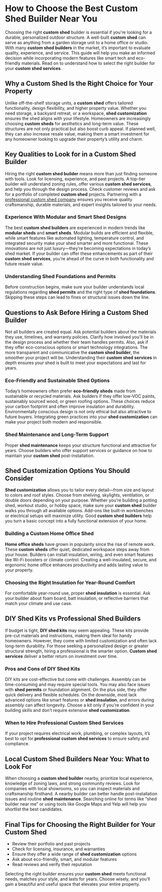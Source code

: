 <!DOCTYPE html>
<html lang="en">
<head>
  <meta charset="UTF-8">
  <meta name="viewport" content="width=device-width, initial-scale=1.0">
  <title>How to Choose the Best Custom Shed Builder Near You</title>
  <meta name="description" content="Learn how to choose the best custom shed builder near you with expert tips on shed customization, modular sheds, smart sheds, and more.">
</head>
<body>

  <h1>How to Choose the Best Custom Shed Builder Near You</h1>
  <p>
    Choosing the right <strong>custom shed</strong> builder is essential if you're looking for a durable, personalized outdoor structure. A well-built <strong>custom shed</strong> can serve as anything from a garden storage unit to a home office or studio. With many <strong>custom shed builders</strong> in the market, it’s important to evaluate quality, experience, and service. This guide will help you make an informed decision while incorporating modern features like smart tech and eco-friendly materials. Read on to understand how to select the right builder for your <strong>custom shed services</strong>.
  </p>

  <h2>Why a Custom Shed Is the Right Choice for Your Property</h2>
  <p>
    Unlike off-the-shelf storage units, a <strong>custom shed</strong> offers tailored functionality, design flexibility, and higher property value. Whether you need storage, a backyard retreat, or a workspace, <strong>shed customization</strong> ensures the shed aligns with your lifestyle. Homeowners are increasingly choosing <strong>custom sheds</strong> for aesthetics and long-term value. These structures are not only practical but also boost curb appeal. If planned well, they can also increase resale value, making them a smart investment for any homeowner looking to upgrade their property’s utility and charm.
  </p>

  <h2>Key Qualities to Look for in a Custom Shed Builder</h2>
  <p>
  Hiring the right <strong>custom shed builder</strong> means more than just finding someone with tools. Look for licensing, experience, and past projects. A top-tier builder will understand zoning rules, offer various <strong>custom shed services</strong>, and help you through the design process. Check customer reviews and ask for a portfolio of completed <strong>custom shed</strong> projects. Partnering with a 
  <a href="https://www.dutchcountrysheds.com/" target="_blank" rel="noopener">professional custom shed company</a> 
  ensures you receive quality craftsmanship, durable materials, and expert insights tailored to your needs.
</p>

  <h3>Experience With Modular and Smart Shed Designs</h3>
  <p>
    The best <strong>custom shed builders</strong> are experienced in modern trends like <strong>modular sheds</strong> and <strong>smart sheds</strong>. Modular builds are efficient and flexible, while smart features like automated lighting, temperature control, and integrated security make your shed smarter and more functional. These innovations are not just luxury—they’re becoming expectations in today’s shed market. If your builder can offer these enhancements as part of their <strong>custom shed services</strong>, you’re ahead of the curve in both functionality and future resale value.
  </p>

  <h3>Understanding Shed Foundations and Permits</h3>
  <p>
    Before construction begins, make sure your builder understands local regulations regarding <strong>shed permits</strong> and the right type of <strong>shed foundations</strong>. Skipping these steps can lead to fines or structural issues down the line.
  </p>

  <h2>Questions to Ask Before Hiring a Custom Shed Builder</h2>
  <p>
    Not all builders are created equal. Ask potential builders about the materials they use, timelines, and warranty policies. Clarify how involved you'll be in the design process and whether their team handles permits. Also, ask if they offer eco-conscious options or smart technology integrations. The more transparent and communicative the <strong>custom shed builder</strong>, the smoother your project will be. Understanding their <strong>custom shed services</strong> in depth ensures your shed is built to meet your expectations and last for years.
  </p>

  <h3>Eco-Friendly and Sustainable Shed Options</h3>
  <p>
    Today’s homeowners often prefer <strong>eco-friendly sheds</strong> made from sustainable or recycled materials. Ask builders if they offer low-VOC paints, sustainably sourced wood, or green roofing options. These choices reduce your carbon footprint and often improve insulation and durability. Environmentally conscious design is not only ethical but also attractive to future buyers. Integrating green practices into your <strong>shed customization</strong> can make your project both modern and responsible.
  </p>

  <h3>Shed Maintenance and Long-Term Support</h3>
  <p>
    Proper <strong>shed maintenance</strong> keeps your structure functional and attractive for years. Choose builders who offer support services or guidance on how to maintain your <strong>custom shed</strong> post-installation.
  </p>

  <h2>Shed Customization Options You Should Consider</h2>
  <p>
    <strong>Shed customization</strong> allows you to tailor every detail—from size and layout to colors and roof styles. Choose from shelving, skylights, ventilation, or double doors depending on your purpose. Whether you’re building a potting shed, workout studio, or hobby space, make sure your <strong>custom shed</strong> builder walks you through all available options. Add-ons like built-in workbenches or electrical setups will maximize utility. Good <strong>custom shed builders</strong> help you turn a basic concept into a fully functional extension of your home.
  </p>

  <h3>Building a Custom Home Office Shed</h3>
  <p>
    <strong>Home office sheds</strong> have grown in popularity since the rise of remote work. These <strong>custom sheds</strong> offer quiet, dedicated workspace steps away from your house. Builders can install insulation, wiring, and even smart features like Wi-Fi boosters or climate control. Creating a well-insulated, secure, and ergonomic home office enhances productivity and adds lasting value to your property.
  </p>

  <h3>Choosing the Right Insulation for Year-Round Comfort</h3>
  <p>
    For comfortable year-round use, proper <strong>shed insulation</strong> is essential. Ask your builder about foam board, batt insulation, or reflective barriers that match your climate and use case.
  </p>

  <h2>DIY Shed Kits vs Professional Shed Builders</h2>
  <p>
    If budget is tight, <strong>DIY shed kits</strong> may seem appealing. These kits provide pre-cut materials and instructions, making them ideal for handy homeowners. However, they come with limited customization and often lack long-term durability. For those seeking a personalized design or greater structural strength, hiring a professional is the smarter option. <strong>Custom shed services</strong> deliver a better return on investment over time.
  </p>

  <h3>Pros and Cons of DIY Shed Kits</h3>
  <p>
    DIY kits are cost-effective but come with challenges. Assembly can be time-consuming and may require special tools. You may also face issues with <strong>shed permits</strong> or foundation alignment. On the plus side, they offer quick delivery and flexible schedules. On the downside, most lack advanced options like smart features or <strong>shed insulation</strong>, and errors during assembly can affect longevity. Choose a kit only if you're confident in your building skills and don’t require extensive <strong>shed customization</strong>.
  </p>

  <h3>When to Hire Professional Custom Shed Services</h3>
  <p>
    If your project requires electrical work, plumbing, or complex layouts, it’s best to opt for <strong>professional custom shed services</strong> to ensure safety and compliance.
  </p>

  <h2>Local Custom Shed Builders Near You: What to Look For</h2>
  <p>
    When choosing a <strong>custom shed builder</strong> nearby, prioritize local experience, knowledge of zoning laws, and strong community reviews. Look for companies with local showrooms, so you can inspect materials and craftsmanship firsthand. A nearby builder can better handle post-installation issues and routine <strong>shed maintenance</strong>. Searching online for terms like “shed builder near me” or using tools like Google Maps and Yelp will help you shortlist the best candidates.
  </p>

  <h2>Final Tips for Choosing the Right Builder for Your Custom Shed</h2>
  <p>
    <ul>
      <li>Review their portfolio and past projects</li>
      <li>Check for licensing, insurance, and warranties</li>
      <li>Ensure they offer a wide range of <strong>shed customization</strong> options</li>
      <li>Ask about eco-friendly, smart, and modular features</li>
      <li>Read reviews and verify their reputation</li>
    </ul>
    Selecting the right builder ensures your <strong>custom shed</strong> meets functional needs, matches your style, and lasts for years. Choose wisely, and you’ll gain a beautiful and useful space that elevates your entire property.
  </p>

</body>
</html>
